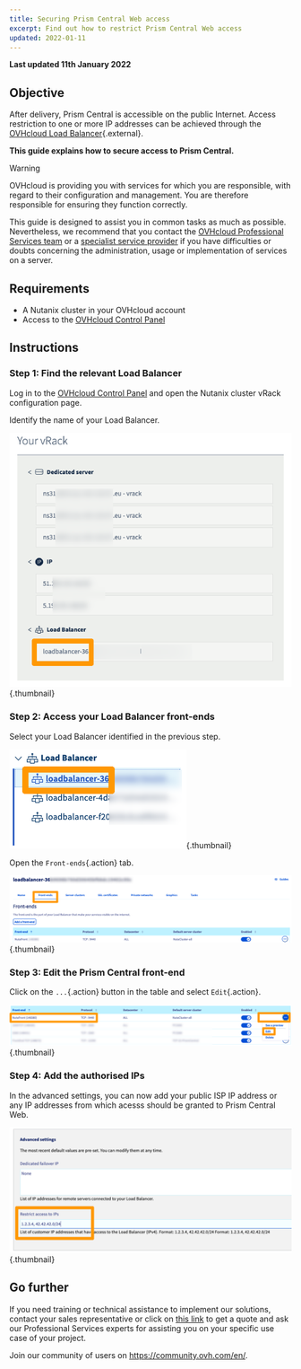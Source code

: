 ```yaml
---
title: Securing Prism Central Web access
excerpt: Find out how to restrict Prism Central Web access
updated: 2022-01-11
---
```


**Last updated 11th January 2022**

## Objective

After delivery, Prism Central is accessible on the public Internet. Access restriction to one or more IP addresses can be achieved through the [OVHcloud Load Balancer](https://www.ovh.com/world/solutions/load-balancer/){.external}.

**This guide explains how to secure access to Prism Central.**

> [!warning]
> OVHcloud is providing you with services for which you are responsible, with regard to their configuration and management. You are therefore responsible for ensuring they function correctly.
>
> This guide is designed to assist you in common tasks as much as possible. Nevertheless, we recommend that you contact the [OVHcloud Professional Services team](https://www.ovhcloud.com/en-us/professional-services/) or a [specialist service provider](https://partner.ovhcloud.com/en/directory/) if you have difficulties or doubts concerning the administration, usage or implementation of services on a server.
>

## Requirements

- A Nutanix cluster in your OVHcloud account
- Access to the [OVHcloud Control Panel](https://ca.ovh.com/auth/?action=gotomanager&from=https://www.ovh.com/world/&ovhSubsidiary=we)

## Instructions

### Step 1: Find the relevant Load Balancer

Log in to the [OVHcloud Control Panel](https://ca.ovh.com/auth/?action=gotomanager&from=https://www.ovh.com/world/&ovhSubsidiary=we) and open the Nutanix cluster vRack configuration page.

Identify the name of your Load Balancer.

![vRack image](images/vRack1.png){.thumbnail}

### Step 2: Access your Load Balancer front-ends

Select your Load Balancer identified in the previous step.

![IPLB Access](images/iplb1.png){.thumbnail}

Open the `Front-ends`{.action} tab.

![IPLB Front-Ends](images/iplb2.png){.thumbnail}

### Step 3: Edit the Prism Central front-end

Click on the `...`{.action} button in the table and select `Edit`{.action}.

![edit Front-End Prism Central](images/iplb3.png){.thumbnail}

### Step 4: Add the authorised IPs

In the advanced settings, you can now add your public ISP IP address or any IP addresses from which acesss should be granted to Prism Central Web.

![edit Front-End Prism Central](images/iplb4.png){.thumbnail}

## Go further

If you need training or technical assistance to implement our solutions, contact your sales representative or click on [this link](https://www.ovhcloud.com/en/professional-services/) to get a quote and ask our Professional Services experts for assisting you on your specific use case of your project.

Join our community of users on <https://community.ovh.com/en/>.
